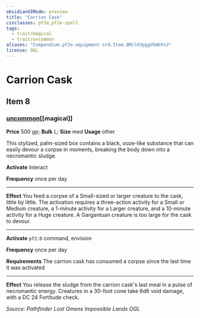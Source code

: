 ```yaml
---
obsidianUIMode: preview
title: "Carrion Cask"
cssclasses: pf2e,pf2e-spell
tags:
  - trait/magical
  - trait/uncommon
aliases: "Compendium.pf2e.equipment-srd.Item.8MclH3pggVkHGYnJ"
license: OGL
---
```

# Carrion Cask
## Item 8
### [uncommon](uncommon "Uncommon Rarity Trait")[[magical]]


**Price** 500 gp; 
**Bulk** L; **Size** med
**Usage** other

This stylized, palm-sized box contains a black, ooze-like substance that can easily devour a corpse in moments, breaking the body down into a necromantic sludge.

**Activate** Interact

**Frequency** once per day

* * *

**Effect** You feed a corpse of a Small-sized or larger creature to the cask, little by little. The activation requires a three-action activity for a Small or Medium creature, a 1-minute activity for a Larger creature, and a 10-minute activity for a Huge creature. A Gargantuan creature is too large for the cask to devour.

* * *

**Activate** `pf2:D` command, envision

**Frequency** once per day

**Requirements** The carrion cask has consumed a corpse since the last time it was activated

* * *

**Effect** You release the sludge from the carrion cask's last meal in a pulse of necromantic energy. Creatures in a 30-foot cone take 6d6 void damage, with a DC 24 Fortitude check.

*Source: Pathfinder Lost Omens Impossible Lands*
*OGL*